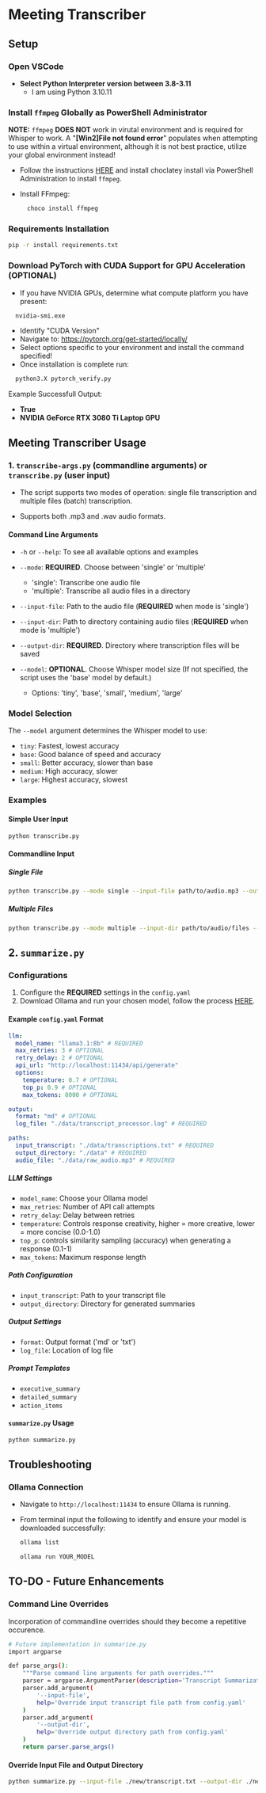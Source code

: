 # Meeting Transcriber

## Setup

### Open VSCode

- **Select Python Interpreter version between 3.8-3.11**
  - I am using Python 3.10.11

### Install `ffmpeg` Globally as PowerShell Administrator

**NOTE:** `ffmpeg` **DOES NOT** work in virutal environment and is required for Whisper to work. A "**[Win2]File not found error**" populates when attempting to use within a virtual environment, although  it is not best practice, utilize your global environment instead!

- Follow the instructions [HERE](https://chocolatey.org/install#individual) and install choclatey install via PowerShell Administration to install `ffmpeg`.

- Install FFmpeg:

  ```PowerShell
    choco install ffmpeg
  ```

### Requirements Installation

```bash
pip -r install requirements.txt
```

### Download PyTorch with CUDA Support for GPU Acceleration (OPTIONAL)

- If you have NVIDIA GPUs, determine what compute platform you have present:

```bash
  nvidia-smi.exe
```

- Identify "CUDA Version"
- Navigate to: <https://pytorch.org/get-started/locally/>
- Select options specific to your environment and install the command specified!
- Once installation is complete run:

```bash
  python3.X pytorch_verify.py
```

Example Successfull Output:

- **True**
- **NVIDIA GeForce RTX 3080 Ti Laptop GPU**

## Meeting Transcriber Usage

### 1. `transcribe-args.py` (commandline arguments) or `transcribe.py` (user input)

- The script supports two modes of operation: single file transcription and multiple files (batch) transcription.

- Supports both .mp3 and .wav audio formats.

#### Command Line Arguments

- `-h` or `--help`: To see all available options and examples

- `--mode`: **REQUIRED**. Choose between 'single' or 'multiple'
  - 'single': Transcribe one audio file
  - 'multiple': Transcribe all audio files in a directory

- `--input-file`: Path to the audio file (**REQUIRED** when mode is 'single')

- `--input-dir`: Path to directory containing audio files (**REQUIRED** when mode is 'multiple')

- `--output-dir`: **REQUIRED**. Directory where transcription files will be saved

- `--model`: **OPTIONAL**. Choose Whisper model size (If not specified, the script uses the 'base' model by default.)
  - Options: 'tiny', 'base', 'small', 'medium', 'large'

### Model Selection

The `--model` argument determines the Whisper model to use:

- `tiny`: Fastest, lowest accuracy
- `base`: Good balance of speed and accuracy
- `small`: Better accuracy, slower than base
- `medium`: High accuracy, slower
- `large`: Highest accuracy, slowest

### Examples

#### Simple User Input

```bash
python transcribe.py
```

#### Commandline Input

##### Single File

```bash
python transcribe.py --mode single --input-file path/to/audio.mp3 --output-dir path/to/output --model large
```

##### Multiple Files

```bash
python transcribe.py --mode multiple --input-dir path/to/audio/files --output-dir path/to/output --model base
```

## 2. `summarize.py`

### Configurations

1. Configure the **REQUIRED** settings in the `config.yaml`
2. Download Ollama and run your chosen model, follow the process [HERE](https://ollama.com/download).

#### Example `config.yaml` Format

```yaml
llm: 
  model_name: "llama3.1:8b" # REQUIRED
  max_retries: 3 # OPTIONAL
  retry_delay: 2 # OPTIONAL
  api_url: "http://localhost:11434/api/generate"
  options:
    temperature: 0.7 # OPTIONAL
    top_p: 0.9 # OPTIONAL
    max_tokens: 8000 # OPTIONAL

output:
  format: "md" # OPTIONAL
  log_file: "./data/transcript_processor.log" # REQUIRED

paths: 
  input_transcript: "./data/transcriptions.txt" # REQUIRED
  output_directory: "./data" # REQUIRED
  audio_file: "./data/raw_audio.mp3" # REQUIRED
```

##### LLM Settings

- `model_name`: Choose your Ollama model
- `max_retries`: Number of API call attempts
- `retry_delay`: Delay between retries
- `temperature`: Controls response creativity, higher = more creative, lower = more concise (0.0-1.0)
- `top_p`: controls similarity sampling (accuracy) when generating a response (0.1-1)
- `max_tokens`: Maximum response length

##### Path Configuration

- `input_transcript`: Path to your transcript file
- `output_directory`: Directory for generated summaries

##### Output Settings

- `format`: Output format ('md' or 'txt')
- `log_file`: Location of log file

##### Prompt Templates

- `executive_summary`
- `detailed_summary`
- `action_items`

#### `summarize.py` Usage

```bash
python summarize.py
```

## Troubleshooting

### Ollama Connection

- Navigate to `http://localhost:11434` to ensure Ollama is running.
- From terminal input the following to identify and ensure your model is downloaded successfully:
  
   ```bash
   ollama list
   ```

   ```bash
   ollama run YOUR_MODEL
   ```

## TO-DO - Future Enhancements

### Command Line Overrides

Incorporation of commandline overrides should they become a repetitive occurence.

```bash
# Future implementation in summarize.py
import argparse

def parse_args():
    """Parse command line arguments for path overrides."""
    parser = argparse.ArgumentParser(description='Transcript Summarization Tool')
    parser.add_argument(
        '--input-file',
        help='Override input transcript file path from config.yaml'
    )
    parser.add_argument(
        '--output-dir',
        help='Override output directory path from config.yaml'
    )
    return parser.parse_args()
```

#### Override Input File and Output Directory

```bash
python summarize.py --input-file ./new/transcript.txt --output-dir ./new/output
```
